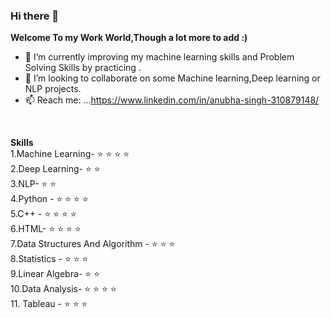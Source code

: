 ### Hi there 👋


**Welcome To my Work World,Though a lot more to add :)**
- 🔭 I’m currently improving my machine learning skills and Problem Solving Skills by practicing .
- 👯 I’m looking to collaborate on some Machine learning,Deep learning or NLP projects.
- 📫 Reach me: ...https://www.linkedin.com/in/anubha-singh-310879148/
<br/>


**Skills**<br/>
1.Machine Learning-               :star: :star: :star: :star:   <br/>
2.Deep Learning-                  :star: :star:                    <br/>
3.NLP-                            :star: :star:                               <br/>
4.Python -                        :star: :star: :star: :star:            <br/>
5.C++ -                           :star: :star: :star: :star:               <br/>
6.HTML-                           :star: :star: :star: :star:               <br/>
7.Data Structures And Algorithm - :star: :star: :star:     <br/>
8.Statistics -                    :star: :star: :star:                        <br/>
9.Linear Algebra-                 :star: :star:                            <br/>
10.Data Analysis-                 :star: :star: :star: :star:              <br/>
11. Tableau -                     :star: :star: :star:                         <br/>
